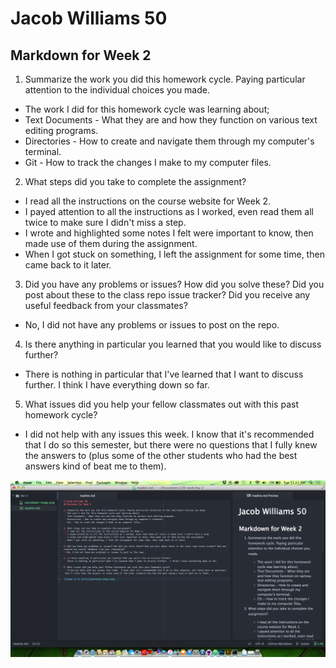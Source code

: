 # Jacob Williams 50
## Markdown for Week 2

1. Summarize the work you did this homework cycle. Paying particular attention to the individual choices you made.
 - The work I did for this homework cycle was learning about;
 - Text Documents - What they are and how they function on various text editing programs.
 - Directories - How to create and navigate them through my computer's terminal.
 - Git - How to track the changes I make to my computer files.

2. What steps did you take to complete the assignment?
 - I read all the instructions on the course website for Week 2.
 - I payed attention to all the instructions as I worked, even read them all twice to make sure I didn't miss a step.
 - I wrote and highlighted some notes I felt were important to know, then made use of them during the assignment.
 - When I got stuck on something, I left the assignment for some time, then came back to it later.  

3. Did you have any problems or issues? How did you solve these? Did you post about these to the class repo issue tracker? Did you receive any useful feedback from your classmates?
 - No, I did not have any problems or issues to post on the repo.

4. Is there anything in particular you learned that you would like to discuss further?
 - There is nothing in particular that I've learned that I want to discuss further.  I think I have everything down so far.

5. What issues did you help your fellow classmates out with this past homework cycle?
 - I did not help with any issues this week.  I know that it's recommended that I do so this semester, but there were no questions that I fully knew the answers to (plus some of the other students who had the best answers kind of beat me to them).

![Image of my editor](markdown-image.png)
